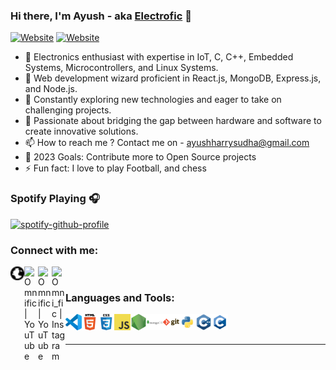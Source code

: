 ### Hi there, I'm Ayush - aka [Electrofic][Blog] 👋
[![Website](https://img.shields.io/website?label=0mnific&style=for-the-badge&url=https%3A%2F%2Fcodestackr.com)](https://0mnific.blogspot.com)
[![Website](https://img.shields.io/website?label=Instagram&style=for-the-badge&url=https%3A%2F%2Fcodestackr.com)](https://www.instagram.com/omni_fic)

- 👀 Electronics enthusiast with expertise in IoT, C, C++, Embedded Systems, Microcontrollers, and Linux Systems.
- 🌱 Web development wizard proficient in React.js, MongoDB, Express.js, and Node.js.
- 🚀 Constantly exploring new technologies and eager to take on challenging projects.
- 💞️ Passionate about bridging the gap between hardware and software to create innovative solutions. 
- 📫 How to reach me ? Contact me on - ayushharrysudha@gmail.com
- 🥅 2023 Goals: Contribute more to Open Source projects
- ⚡ Fun fact: I love to play Football, and chess

### Spotify Playing 🎧

[![spotify-github-profile](https://spotify-github-profile.vercel.app/api/view?uid=trammko6vu01ndw5z5wqjjjh9&cover_image=true&theme=novatorem)](https://open.spotify.com/playlist/4Cu4AxsrL03Oha7OI57Qx5?si=b8b9abcd250c432d)

### Connect with me:

[<img align="left" alt="0mnific.blogspot.com" width="22px" src="https://raw.githubusercontent.com/iconic/open-iconic/master/svg/globe.svg" />][website]
[<img align="left" alt="Omnific | YouTube" width="22px" src="https://cdn.jsdelivr.net/npm/simple-icons@v3/icons/youtube.svg" />][youtube]
[<img align="left" alt="Omnific | YouTube" width="22px" src="https://cdn.jsdelivr.net/npm/simple-icons@v3/icons/blogger.svg" />][Blog]
[<img align="left" alt="Omni_fic | Instagram" width="22px" src="https://cdn.jsdelivr.net/npm/simple-icons@v3/icons/instagram.svg" />][instagram]

<br />

### Languages and Tools:

[<img align="left" alt="Visual Studio Code" width="26px" src="https://raw.githubusercontent.com/github/explore/80688e429a7d4ef2fca1e82350fe8e3517d3494d/topics/visual-studio-code/visual-studio-code.png" />][Blog]
[<img align="left" alt="HTML5" width="26px" src="https://raw.githubusercontent.com/github/explore/80688e429a7d4ef2fca1e82350fe8e3517d3494d/topics/html/html.png" />][Blog]
[<img align="left" alt="CSS3" width="26px" src="https://raw.githubusercontent.com/github/explore/80688e429a7d4ef2fca1e82350fe8e3517d3494d/topics/css/css.png" />][Blog]
[<img align="left" alt="JavaScript" width="26px" src="https://raw.githubusercontent.com/github/explore/80688e429a7d4ef2fca1e82350fe8e3517d3494d/topics/javascript/javascript.png" />][Blog]
[<img align="left" alt="Node.js" width="26px" src="https://raw.githubusercontent.com/github/explore/80688e429a7d4ef2fca1e82350fe8e3517d3494d/topics/nodejs/nodejs.png" />][Blog]
[<img align="left" alt="MongoDB" width="26px" src="https://raw.githubusercontent.com/github/explore/80688e429a7d4ef2fca1e82350fe8e3517d3494d/topics/mongodb/mongodb.png" />][Blog]
[<img align="left" alt="Git" width="26px" src="https://raw.githubusercontent.com/github/explore/80688e429a7d4ef2fca1e82350fe8e3517d3494d/topics/git/git.png" />][Blog]
[<img align="left" alt="GitHub" width="26px" src="https://raw.githubusercontent.com/github/explore/78df643247d429f6cc873026c0622819ad797942/topics/python/python.png" />][Blog]
[<img align="left" alt="GitHub" width="26px" src="https://raw.githubusercontent.com/github/explore/78df643247d429f6cc873026c0622819ad797942/topics/cpp/cpp.png" />][Blog]
[<img align="left" alt="GitHub" width="26px" src="https://raw.githubusercontent.com/github/explore/78df643247d429f6cc873026c0622819ad797942/topics/c/c.png" />][Blog]


<br />
<br />

---


[website]: http://omnific.pythonanywhere.com/
[Blog]: https://0mnific.blogspot.com/
[youtube]: https://www.youtube.com/channel/UCUz9wH4fo_2W8LnLh3hI6pA
[instagram]: https://www.instagram.com/omni_fic/
